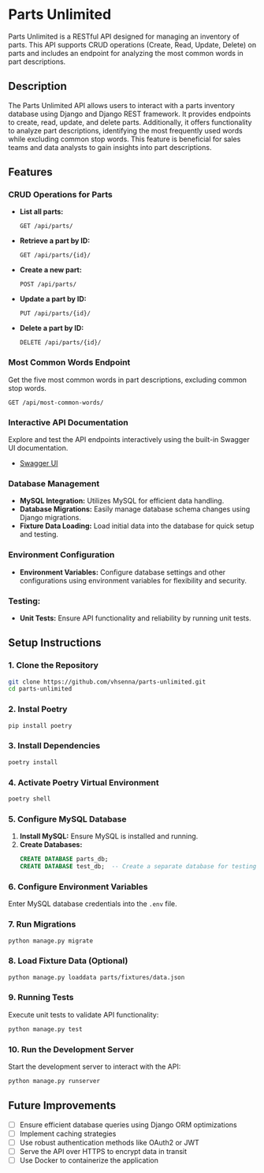 # Parts Unlimited

Parts Unlimited is a RESTful API designed for managing an inventory of parts. This API supports CRUD operations (Create, Read, Update, Delete) on parts and includes an endpoint for analyzing the most common words in part descriptions.

## Description
The Parts Unlimited API allows users to interact with a parts inventory database using Django and Django REST framework. It provides endpoints to create, read, update, and delete parts. Additionally, it offers functionality to analyze part descriptions, identifying the most frequently used words while excluding common stop words. This feature is beneficial for sales teams and data analysts to gain insights into part descriptions.

## Features

### CRUD Operations for Parts
- **List all parts:**
    ```http
    GET /api/parts/
    ```

- **Retrieve a part by ID:**
    ```http
    GET /api/parts/{id}/
    ```

- **Create a new part:**
    ```http
    POST /api/parts/
    ```

- **Update a part by ID:**
    ```http
    PUT /api/parts/{id}/
    ```

- **Delete a part by ID:**
    ```http
    DELETE /api/parts/{id}/
    ```

### Most Common Words Endpoint
Get the five most common words in part descriptions, excluding common stop words.

```http
GET /api/most-common-words/
```

### Interactive API Documentation
Explore and test the API endpoints interactively using the built-in Swagger UI documentation.

- [Swagger UI](http://localhost:8000/docs/)

### Database Management
- **MySQL Integration:** Utilizes MySQL for efficient data handling.
- **Database Migrations:** Easily manage database schema changes using Django migrations.
- **Fixture Data Loading:** Load initial data into the database for quick setup and testing.

### Environment Configuration
- **Environment Variables:** Configure database settings and other configurations using environment variables for flexibility and security.

### **Testing:**
- **Unit Tests:** Ensure API functionality and reliability by running unit tests.

## Setup Instructions

### 1. Clone the Repository
```bash
git clone https://github.com/vhsenna/parts-unlimited.git
cd parts-unlimited
```

### 2. Instal Poetry
```bash
pip install poetry
```

### 3. Install Dependencies
```bash
poetry install
```

### 4. Activate Poetry Virtual Environment
```bash
poetry shell
```

### 5. Configure MySQL Database
1. **Install MySQL:** Ensure MySQL is installed and running.
2. **Create Databases:**
    ```sql
    CREATE DATABASE parts_db;
    CREATE DATABASE test_db;  -- Create a separate database for testing if needed.
    ```

### 6. Configure Environment Variables
Enter MySQL database credentials into the `.env` file.

### 7. Run Migrations
```bash
python manage.py migrate
```

### 8. Load Fixture Data (Optional)
```bash
python manage.py loaddata parts/fixtures/data.json
```

### 9. Running Tests
Execute unit tests to validate API functionality:
```bash
python manage.py test
```

### 10. Run the Development Server
Start the development server to interact with the API:
```bash
python manage.py runserver
```

## Future Improvements
- [ ] Ensure efficient database queries using Django ORM optimizations
- [ ] Implement caching strategies
- [ ] Use robust authentication methods like OAuth2 or JWT
- [ ] Serve the API over HTTPS to encrypt data in transit
- [ ] Use Docker to containerize the application
